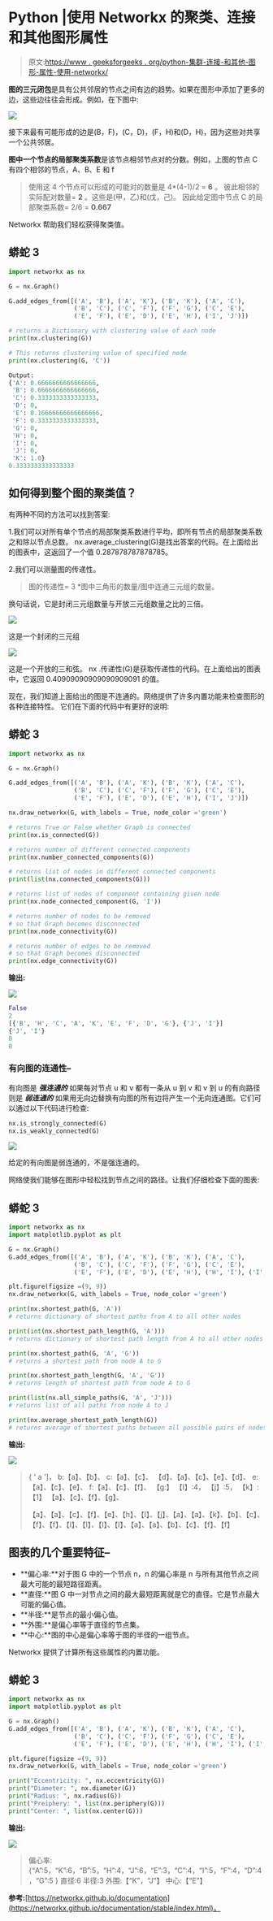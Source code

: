 # Python |使用 Networkx 的聚类、连接和其他图形属性

> 原文:[https://www . geeksforgeeks . org/python-集群-连接-和其他-图形-属性-使用-networkx/](https://www.geeksforgeeks.org/python-clustering-connectivity-and-other-graph-properties-using-networkx/)

**图的三元闭包**是具有公共邻居的节点之间有边的趋势。如果在图形中添加了更多的边，这些边往往会形成。例如，在下图中:

![](img/dc8e2e333cd92a58f4bbff5ee5110f49.png)

接下来最有可能形成的边是(B，F)，(C，D)，(F，H)和(D，H)，因为这些对共享一个公共邻居。

**图中一个节点的局部聚类系数**是该节点相邻节点对的分数。例如，上图的节点 C 有四个相邻的节点，A、B、E 和 f

> 使用这 4 个节点可以形成的可能对的数量是 4*(4-1)/2 = **6** 。
> 彼此相邻的实际配对数量= **2** 。这些是(甲，乙)和(戊，己)。
> 因此给定图中节点 C 的局部聚类系数= 2/6 = **0.667**

Networkx 帮助我们轻松获得聚类值。

## 蟒蛇 3

```py
import networkx as nx

G = nx.Graph()

G.add_edges_from([('A', 'B'), ('A', 'K'), ('B', 'K'), ('A', 'C'),
                  ('B', 'C'), ('C', 'F'), ('F', 'G'), ('C', 'E'),
                  ('E', 'F'), ('E', 'D'), ('E', 'H'), ('I', 'J')])

# returns a Dictionary with clustering value of each node
print(nx.clustering(G))

# This returns clustering value of specified node
print(nx.clustering(G, 'C'))
```

```py
Output:
{'A': 0.6666666666666666,
 'B': 0.6666666666666666,
 'C': 0.3333333333333333,
 'D': 0,
 'E': 0.16666666666666666,
 'F': 0.3333333333333333,
 'G': 0,
 'H': 0,
 'I': 0,
 'J': 0,
 'K': 1.0}
0.3333333333333333
```

## 如何得到整个图的聚类值？

有两种不同的方法可以找到答案:

1.我们可以对所有单个节点的局部聚类系数进行平均，即所有节点的局部聚类系数之和除以节点总数。
nx.average_clustering(G)是找出答案的代码。在上面给出的图表中，这返回了一个值 0.287878787878785。

2.我们可以测量图的传递性。

> 图的传递性= 3 *图中三角形的数量/图中连通三元组的数量。

换句话说，它是封闭三元组数量与开放三元组数量之比的三倍。

![](img/21e1a8ba34c2fd8cad8760f310ba22a4.png)

这是一个封闭的三元组

![](img/c6d0844771b238147d70e20b0725b18f.png)

这是一个开放的三和弦。
nx .传递性(G)是获取传递性的代码。在上面给出的图表中，它返回 0.40909090909090909091 的值。

现在，我们知道上面给出的图是不连通的。网络提供了许多内置功能来检查图形的各种连接特性。
它们在下面的代码中有更好的说明:

## 蟒蛇 3

```py
import networkx as nx

G = nx.Graph()

G.add_edges_from([('A', 'B'), ('A', 'K'), ('B', 'K'), ('A', 'C'),
                  ('B', 'C'), ('C', 'F'), ('F', 'G'), ('C', 'E'),
                  ('E', 'F'), ('E', 'D'), ('E', 'H'), ('I', 'J')])

nx.draw_networkx(G, with_labels = True, node_color ='green')

# returns True or False whether Graph is connected
print(nx.is_connected(G))

# returns number of different connected components
print(nx.number_connected_components(G))

# returns list of nodes in different connected components
print(list(nx.connected_components(G)))

# returns list of nodes of component containing given node
print(nx.node_connected_component(G, 'I'))

# returns number of nodes to be removed
# so that Graph becomes disconnected
print(nx.node_connectivity(G))

# returns number of edges to be removed
# so that Graph becomes disconnected
print(nx.edge_connectivity(G))
```

**输出:**

![](img/366521d3ad04a05ba543a195fe909fed.png)

```py
False
2
[{'B', 'H', 'C', 'A', 'K', 'E', 'F', 'D', 'G'}, {'J', 'I'}]
{'J', 'I'}
0
0 
```

### 有向图的连通性–

有向图是 ***强连通的*** 如果每对节点 u 和 v 都有一条从 u 到 v 和 v 到 u 的有向路径
则是 ***弱连通的*** 如果用无向边替换有向图的所有边将产生一个无向连通图。它们可以通过以下代码进行检查:

```py
nx.is_strongly_connected(G)
nx.is_weakly_connected(G)
```

![](img/e54f0a488303a1340c014e36254c68e6.png)

给定的有向图是弱连通的，不是强连通的。

网络使我们能够在图形中轻松找到节点之间的路径。让我们仔细检查下面的图表:

## 蟒蛇 3

```py
import networkx as nx
import matplotlib.pyplot as plt

G = nx.Graph()
G.add_edges_from([('A', 'B'), ('A', 'K'), ('B', 'K'), ('A', 'C'),
                  ('B', 'C'), ('C', 'F'), ('F', 'G'), ('C', 'E'),
                  ('E', 'F'), ('E', 'D'), ('E', 'H'), ('H', 'I'), ('I', 'J')])

plt.figure(figsize =(9, 9))
nx.draw_networkx(G, with_labels = True, node_color ='green')

print(nx.shortest_path(G, 'A'))
# returns dictionary of shortest paths from A to all other nodes

print(int(nx.shortest_path_length(G, 'A')))
# returns dictionary of shortest path length from A to all other nodes

print(nx.shortest_path(G, 'A', 'G'))
# returns a shortest path from node A to G

print(nx.shortest_path_length(G, 'A', 'G'))
# returns length of shortest path from node A to G

print(list(nx.all_simple_paths(G, 'A', 'J')))
# returns list of all paths from node A to J

print(nx.average_shortest_path_length(G))
# returns average of shortest paths between all possible pairs of nodes
```

**输出:**

![](img/0f4ed18a95114ab40bfffd4fa5428778.png)

> { ' a ']，
> b:【a】、【b】、
> c:【a】、【c】、
> 【d】、【a】、【c】、【e】、【d】、
> e:【a】、【c】、【e】、
> f:【a】、【c】、【f】、
> 【g:】
> 【I】:4，
> 【j】:5，
> 【k】:【1】
> 【a】、【c】、【f】、【g】、
> 
> 【a】、【a】、【c】、【f】、【e】、【h】、【I】、【j】、【a】、【a】、【k】、【b】、【c】、【f】、【f】、【I】、【I】、【I】、【I】、【a】、【a】、【b】、【c】、【f】、【f】

## 图表的几个重要特征–

*   **偏心率:**对于图 G 中的一个节点 n，n 的偏心率是 n 与所有其他节点之间最大可能的最短路径距离。
*   **直径:**图 G 中一对节点之间的最大最短距离就是它的直径。它是节点最大可能的偏心值。
*   **半径:**是节点的最小偏心值。
*   **外围:**是偏心率等于直径的节点集。
*   **中心:**图的中心是偏心率等于图的半径的一组节点。

Networkx 提供了计算所有这些属性的内置功能。

## 蟒蛇 3

```py
import networkx as nx
import matplotlib.pyplot as plt

G = nx.Graph()
G.add_edges_from([('A', 'B'), ('A', 'K'), ('B', 'K'), ('A', 'C'),
                  ('B', 'C'), ('C', 'F'), ('F', 'G'), ('C', 'E'),
                  ('E', 'F'), ('E', 'D'), ('E', 'H'), ('H', 'I'), ('I', 'J')])

plt.figure(figsize =(9, 9))
nx.draw_networkx(G, with_labels = True, node_color ='green')

print("Eccentricity: ", nx.eccentricity(G))
print("Diameter: ", nx.diameter(G))
print("Radius: ", nx.radius(G))
print("Preiphery: ", list(nx.periphery(G)))
print("Center: ", list(nx.center(G)))
```

**输出:**

![](img/0f4ed18a95114ab40bfffd4fa5428778.png)

> 偏心率:{“A”:5，“K”:6，“B”:5，“H”:4，“J”:6，“E”:3，“C”:4，“I”:5，“F”:4，“D”:4，“G”:5 }
> 直径:6
> 半径:3
> 外围:【“K”，“J”】
> 中心:【“E”】

**参考:**[https://networkx.github.io/documentation](https://networkx.github.io/documentation/stable/index.html)。